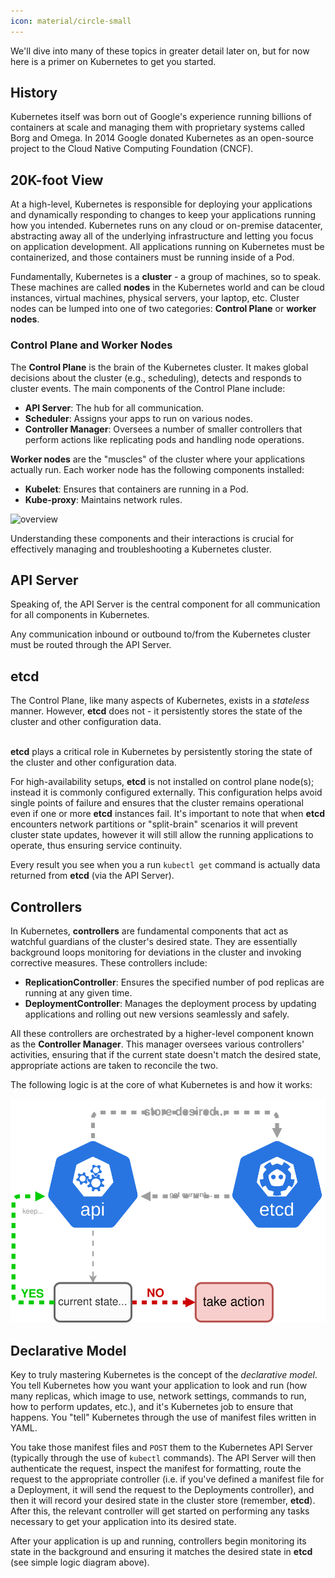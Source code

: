```yaml
---
icon: material/circle-small
---
```

We'll dive into many of these topics in greater detail later on, but for now here is a primer on Kubernetes to get you started.  


## History
Kubernetes itself was born out of Google's experience running billions of containers at scale and managing them with proprietary systems called Borg and Omega. In 2014 Google donated Kubernetes as an open-source project to the Cloud Native Computing Foundation (CNCF).

## 20K-foot View
At a high-level, Kubernetes is responsible for deploying your applications and dynamically responding to changes to keep your applications running how you intended. Kubernetes runs on any cloud or on-premise datacenter, abstracting away all of the underlying infrastructure and letting you focus on application development. All applications running on Kubernetes must be containerized, and those containers must be running inside of a Pod.  

Fundamentally, Kubernetes is a **cluster** - a group of machines, so to speak. These machines are called **nodes** in the Kubernetes world and can be cloud instances, virtual machines, physical servers, your laptop, etc.  Cluster nodes can be lumped into one of two categories: **Control Plane** or **worker nodes**.

<h3>Control Plane and Worker Nodes</h3>

The **Control Plane** is the brain of the Kubernetes cluster. It makes global decisions about the cluster (e.g., scheduling), detects and responds to cluster events. The main components of the Control Plane include:

- **API Server**: The hub for all communication.
- **Scheduler**: Assigns your apps to run on various nodes.
- **Controller Manager**: Oversees a number of smaller controllers that perform actions like replicating pods and handling node operations.

**Worker nodes** are the "muscles" of the cluster where your applications actually run. Each worker node has the following components installed:

- **Kubelet**: Ensures that containers are running in a Pod.
- **Kube-proxy**: Maintains network rules.

![overview](overview.svg)

Understanding these components and their interactions is crucial for effectively managing and troubleshooting a Kubernetes cluster.


## API Server
Speaking of, the API Server is the central component for all communication for all components in Kubernetes.  

Any communication inbound or outbound to/from the Kubernetes cluster must be routed through the API Server.

## etcd
The Control Plane, like many aspects of Kubernetes, exists in a *stateless* manner. However, **etcd** does not - it persistently stores the state of the cluster and other configuration data.  
<br>

**etcd** plays a critical role in Kubernetes by persistently storing the state of the cluster and other configuration data.
<br>

For high-availability setups, **etcd** is not installed on control plane node(s); instead it is commonly configured externally. This configuration helps avoid single points of failure and ensures that the cluster remains operational even if one or more **etcd** instances fail. It's important to note that when **etcd** encounters network partitions or "split-brain" scenarios it will prevent cluster state updates, however it will still allow the running applications to operate, thus ensuring service continuity.
<br>

Every result you see when you a run `kubectl get` command is actually data returned from **etcd** (via the API Server).

## Controllers
In Kubernetes, **controllers** are fundamental components that act as watchful guardians of the cluster's desired state. They are essentially background loops monitoring for deviations in the cluster and invoking corrective measures. These controllers include:

- **ReplicationController**: Ensures the specified number of pod replicas are running at any given time.
- **DeploymentController**: Manages the deployment process by updating applications and rolling out new versions seamlessly and safely.

All these controllers are orchestrated by a higher-level component known as the **Controller Manager**. This manager oversees various controllers' activities, ensuring that if the current state doesn't match the desired state, appropriate actions are taken to reconcile the two.


The following logic is at the core of what Kubernetes is and how it works:  

![control-loops](../../images/control-loops.svg)

## Declarative Model
Key to truly mastering Kubernetes is the concept of the *declarative model*. You tell Kubernetes how you want your application to look and run (how many replicas, which image to use, network settings, commands to run, how to perform updates, etc.), and it's Kubernetes job to ensure that happens. You "tell" Kubernetes through the use of manifest files written in YAML.  

You take those manifest files and `POST` them to the Kubernetes API Server (typically through the use of `kubectl` commands). The API Server will then authenticate the request, inspect the manifest for formatting, route the request to the appropriate controller (i.e. if you've defined a manifest file for a Deployment, it will send the request to the Deployments controller), and then it will record your desired state in the cluster store (remember, **etcd**). After this, the relevant controller will get started on performing any tasks necessary to get your application into its desired state.  

After your application is up and running, controllers begin monitoring its state in the background and ensuring it matches the desired state in **etcd** (see simple logic diagram above).